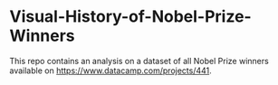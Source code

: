# Visual-History-of-Nobel-Prize-Winners
This repo contains an analysis on a dataset of all Nobel Prize winners available on https://www.datacamp.com/projects/441. 
